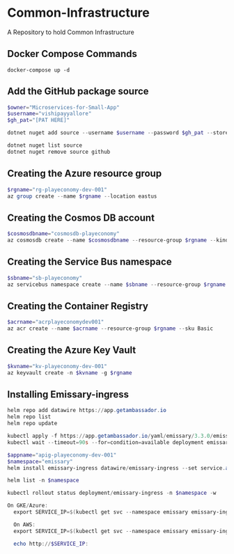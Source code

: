 # Common-Infrastructure

A Repository to hold Common Infrastructure

## Docker Compose Commands

```dockercompose
docker-compose up -d
```

## Add the GitHub package source

```powershell
$owner="Microservices-for-Small-App"
$username="vishipayyallore"
$gh_pat="[PAT HERE]"

dotnet nuget add source --username $username --password $gh_pat --store-password-in-clear-text --name gHmicroservices "https://nuget.pkg.github.com/$owner/index.json"

dotnet nuget list source
dotnet nuget remove source github
```

## Creating the Azure resource group

```powershell
$rgname="rg-playeconomy-dev-001"
az group create --name $rgname --location eastus
```

## Creating the Cosmos DB account

```powershell
$cosmosdbname="cosmosdb-playeconomy"
az cosmosdb create --name $cosmosdbname --resource-group $rgname --kind MongoDB --enable-free-tier
```

## Creating the Service Bus namespace

```powershell
$sbname="sb-playeconomy"
az servicebus namespace create --name $sbname --resource-group $rgname --sku Standard 
```

## Creating the Container Registry

```powershell
$acrname="acrplayeconomydev001"
az acr create --name $acrname --resource-group $rgname --sku Basic
```

## Creating the Azure Key Vault

```powershell
$kvname="kv-playeconomy-dev-001"
az keyvault create -n $kvname -g $rgname
```

## Installing Emissary-ingress

```powershell
helm repo add datawire https://app.getambassador.io
helm repo list
helm repo update

kubectl apply -f https://app.getambassador.io/yaml/emissary/3.3.0/emissary-crds.yaml
kubectl wait --timeout=90s --for=condition=available deployment emissary-apiext -n emissary-system 

$appname="apig-playeconomy-dev-001"
$namespace="emissary"
helm install emissary-ingress datawire/emissary-ingress --set service.annotations."service\.beta\.kubernetes\.io/azure-dns-label-name"=$appname -n $namespace --create-namespace 

helm list -n $namespace

kubectl rollout status deployment/emissary-ingress -n $namespace -w

On GKE/Azure:
  export SERVICE_IP=$(kubectl get svc --namespace emissary emissary-ingress -o jsonpath='{.status.loadBalancer.ingress[0].ip}')

  On AWS:
  export SERVICE_IP=$(kubectl get svc --namespace emissary emissary-ingress -o jsonpath='{.status.loadBalancer.ingress[0].hostname}')

  echo http://$SERVICE_IP:
```
